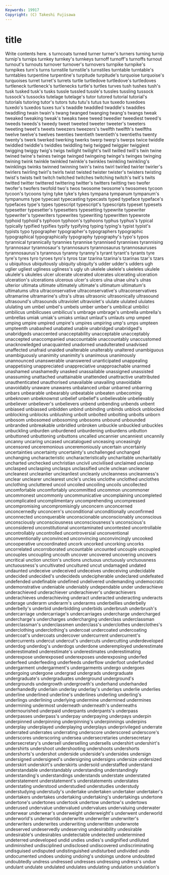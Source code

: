 ```yaml
---
Keywords: 19917 
Copyright: (C) Takeshi Fujisawa
---
```


# title

Write contents here.
s turncoats turned turner
turner's turners turning turnip turnip's turnips turnkey turnkey's turnkeys turnoff
turnoff's turnoffs turnout turnout's turnouts turnover turnover's turnovers turnpike turnpike's
turnpikes turn's turns turnstile turnstile's turnstiles turntable turntable's turntables turpentine
turpentine's turpitude turpitude's turquoise turquoise's turquoises turret turret's turrets turtle
turtledove turtledove's turtledoves turtleneck turtleneck's turtlenecks turtle's turtles turves tush
tushes tush's tusk tusked tusk's tusks tussle tussled tussle's tussles
tussling tussock tussock's tussocks tutelage tutelage's tutor tutored tutorial tutorial's
tutorials tutoring tutor's tutors tutu tutu's tutus tux tuxedo tuxedoes
tuxedo's tuxedos tuxes tux's twaddle twaddled twaddle's twaddles twaddling twain
twain's twang twanged twanging twang's twangs tweak tweaked tweaking tweak's
tweaks twee tweed tweedier tweediest tweed's tweeds tweeds's tweedy tweet
tweeted tweeter tweeter's tweeters tweeting tweet's tweets tweezers tweezers's twelfth
twelfth's twelfths twelve twelve's twelves twenties twentieth twentieth's twentieths twenty
twenty's twerk twerked twerking twerks twerp twerp's twerps twice twiddle
twiddled twiddle's twiddles twiddling twig twigged twiggier twiggiest twigging twiggy
twig's twigs twilight twilight's twill twilled twill's twin twine twined
twine's twines twinge twinged twingeing twinge's twinges twinging twining twink
twinkle twinkled twinkle's twinkles twinkling twinkling's twinklings twinks twinned twinning
twin's twins twirl twirled twirler twirler's twirlers twirling twirl's twirls
twist twisted twister twister's twisters twisting twist's twists twit twitch
twitched twitches twitching twitch's twit's twits twitted twitter twittered twittering
twitter's twitters twitting two twofer twofer's twofers twofold two's twos
twosome twosome's twosomes tycoon tycoon's tycoons tying tyke tyke's tykes
tympana tympanum tympanum's tympanums type typecast typecasting typecasts typed typeface
typeface's typefaces type's types typescript typescript's typescripts typeset typesets typesetter
typesetter's typesetters typesetting typewrite typewriter typewriter's typewriters typewrites typewriting typewritten
typewrote typhoid typhoid's typhoon typhoon's typhoons typhus typhus's typical typically
typified typifies typify typifying typing typing's typist typist's typists typo
typographer typographer's typographers typographic typographical typographically typography typography's typo's typos
tyrannical tyrannically tyrannies tyrannise tyrannised tyrannises tyrannising tyrannosaur tyrannosaur's tyrannosaurs
tyrannosaurus tyrannosauruses tyrannosaurus's tyrannous tyranny tyranny's tyrant tyrant's tyrants tyre
tyre's tyres tyro tyroes tyro's tyros tzar tzarina tzarina's tzarinas
tzar's tzars u ubiquitous ubiquitously ubiquity ubiquity's udder udder's udders
ugh uglier ugliest ugliness ugliness's ugly uh ukelele ukelele's ukeleles
ukulele ukulele's ukuleles ulcer ulcerate ulcerated ulcerates ulcerating ulceration ulceration's
ulcerations ulcerous ulcer's ulcers ulna ulnae ulna's ulnas ulterior ultimata
ultimate ultimately ultimate's ultimatum ultimatum's ultimatums ultra ultraconservative ultraconservative's ultraconservatives
ultramarine ultramarine's ultra's ultras ultrasonic ultrasonically ultrasound ultrasound's ultrasounds ultraviolet
ultraviolet's ululate ululated ululates ululating um umbel umbel's umbels umber
umber's umbilical umbilici umbilicus umbilicuses umbilicus's umbrage umbrage's umbrella umbrella's
umbrellas umiak umiak's umiaks umlaut umlaut's umlauts ump umped umping
umpire umpired umpire's umpires umpiring ump's umps umpteen umpteenth unabashed
unabated unable unabridged unabridged's unabridgeds unaccented unacceptability unacceptable unacceptably unaccepted
unaccompanied unaccountable unaccountably unaccustomed unacknowledged unacquainted unadorned unadulterated unadvised unaffected
unafraid unaided unalterable unalterably unaltered unambiguous unambiguously unanimity unanimity's unanimous
unanimously unannounced unanswerable unanswered unanticipated unappealing unappetising unappreciated unappreciative unapproachable
unarmed unashamed unashamedly unasked unassailable unassigned unassisted unassuming unattached unattainable
unattended unattractive unattributed unauthenticated unauthorised unavailable unavailing unavoidable unavoidably unaware
unawares unbalanced unbar unbarred unbarring unbars unbearable unbearably unbeatable unbeaten
unbecoming unbeknown unbeknownst unbelief unbelief's unbelievable unbelievably unbeliever unbeliever's unbelievers
unbend unbending unbends unbent unbiased unbiassed unbidden unbind unbinding unbinds
unblock unblocked unblocking unblocks unblushing unbolt unbolted unbolting unbolts unborn
unbosom unbosomed unbosoming unbosoms unbound unbounded unbranded unbreakable unbridled unbroken
unbuckle unbuckled unbuckles unbuckling unburden unburdened unburdening unburdens unbutton unbuttoned
unbuttoning unbuttons uncalled uncannier uncanniest uncannily uncanny uncaring uncased uncatalogued
unceasing unceasingly uncensored unceremonious unceremoniously uncertain uncertainly uncertainties uncertainty uncertainty's
unchallenged unchanged unchanging uncharacteristic uncharacteristically uncharitable uncharitably uncharted unchecked unchristian
uncivil uncivilised unclaimed unclasp unclasped unclasping unclasps unclassified uncle unclean
uncleaner uncleanest uncleanlier uncleanliest uncleanly uncleanness uncleanness's unclear unclearer unclearest
uncle's uncles unclothe unclothed unclothes unclothing uncluttered uncoil uncoiled uncoiling
uncoils uncollected uncomfortable uncomfortably uncommitted uncommon uncommoner uncommonest uncommonly uncommunicative
uncomplaining uncompleted uncomplicated uncomplimentary uncomprehending uncompressed uncompromising uncompromisingly unconcern unconcerned
unconcernedly unconcern's unconditional unconditionally unconfirmed unconnected unconquerable unconscionable unconscionably unconscious
unconsciously unconsciousness unconsciousness's unconscious's unconsidered unconstitutional uncontaminated uncontested uncontrollable uncontrollably
uncontrolled uncontroversial unconventional unconventionally unconvinced unconvincing unconvincingly uncooked uncooperative uncoordinated
uncork uncorked uncorking uncorks uncorrelated uncorroborated uncountable uncounted uncouple uncoupled
uncouples uncoupling uncouth uncover uncovered uncovering uncovers uncritical unction unction's
unctions unctuous unctuously unctuousness unctuousness's uncultivated uncultured uncut undamaged undated
undaunted undeceive undeceived undeceives undeceiving undecidable undecided undecided's undecideds undecipherable
undeclared undefeated undefended undefinable undefined undelivered undemanding undemocratic undemonstrative undeniable
undeniably undependable under underachieve underachieved underachiever underachiever's underachievers underachieves underachieving
underact underacted underacting underacts underage underarm underarm's underarms underbellies underbelly
underbelly's underbid underbidding underbids underbrush underbrush's undercarriage undercarriage's undercarriages undercharge
undercharged undercharge's undercharges undercharging underclass underclassman underclassman's underclassmen underclass's underclothes
underclothes's underclothing underclothing's undercoat undercoated undercoating undercoat's undercoats undercover undercurrent
undercurrent's undercurrents undercut undercut's undercuts undercutting underdeveloped underdog underdog's underdogs
underdone underemployed underestimate underestimated underestimate's underestimates underestimating underexpose underexposed underexposes
underexposing underfed underfeed underfeeding underfeeds underflow underfoot underfunded undergarment undergarment's
undergarments undergo undergoes undergoing undergone undergrad undergrads undergraduate undergraduate's undergraduates
underground underground's undergrounds undergrowth undergrowth's underhand underhanded underhandedly underlain underlay
underlay's underlays underlie underlies underline underlined underline's underlines underling underling's
underlings underlining underlying undermine undermined undermines undermining undermost underneath underneath's
underneaths undernourished underpaid underpants underpants's underpass underpasses underpass's underpay underpaying
underpays underpin underpinned underpinning underpinning's underpinnings underpins underplay underplayed underplaying
underplays underprivileged underrate underrated underrates underrating underscore underscored underscore's underscores
underscoring undersea undersecretaries undersecretary undersecretary's undersell underselling undersells undershirt undershirt's
undershirts undershoot undershooting undershoots undershorts undershorts's undershot underside underside's undersides
undersign undersigned undersigned's undersigning undersigns undersize undersized underskirt underskirt's underskirts
undersold understaffed understand understandable understandably understanding understandingly understanding's understandings understands
understate understated understatement understatement's understatements understates understating understood understudied understudies
understudy understudying understudy's undertake undertaken undertaker undertaker's undertakers undertakes undertaking
undertaking's undertakings undertone undertone's undertones undertook undertow undertow's undertows underused
undervalue undervalued undervalues undervaluing underwater underwear underwear's underweight underweight's underwent
underworld underworld's underworlds underwrite underwriter underwriter's underwriters underwrites underwriting underwritten
underwrote undeserved undeservedly undeserving undesirability undesirable undesirable's undesirables undetectable undetected
undetermined undeterred undeveloped undid undies undies's undignified undiluted undiminished undisciplined
undisclosed undiscovered undiscriminating undisguised undisputed undistinguished undisturbed undivided undo undocumented
undoes undoing undoing's undoings undone undoubted undoubtedly undress undressed undresses
undressing undress's undue undulant undulate undulated undulates undulating undulation undulation's
